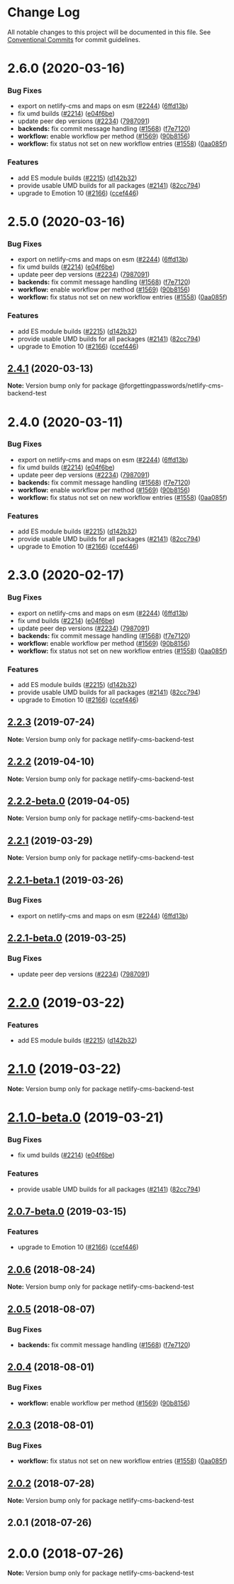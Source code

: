 # Change Log

All notable changes to this project will be documented in this file.
See [Conventional Commits](https://conventionalcommits.org) for commit guidelines.

# 2.6.0 (2020-03-16)


### Bug Fixes

* export on netlify-cms and maps on esm ([#2244](https://github.com/netlify/netlify-cms/tree/master/packages/netlify-cms-backend-test/issues/2244)) ([6ffd13b](https://github.com/netlify/netlify-cms/tree/master/packages/netlify-cms-backend-test/commit/6ffd13b))
* fix umd builds ([#2214](https://github.com/netlify/netlify-cms/tree/master/packages/netlify-cms-backend-test/issues/2214)) ([e04f6be](https://github.com/netlify/netlify-cms/tree/master/packages/netlify-cms-backend-test/commit/e04f6be))
* update peer dep versions ([#2234](https://github.com/netlify/netlify-cms/tree/master/packages/netlify-cms-backend-test/issues/2234)) ([7987091](https://github.com/netlify/netlify-cms/tree/master/packages/netlify-cms-backend-test/commit/7987091))
* **backends:** fix commit message handling ([#1568](https://github.com/netlify/netlify-cms/tree/master/packages/netlify-cms-backend-test/issues/1568)) ([f7e7120](https://github.com/netlify/netlify-cms/tree/master/packages/netlify-cms-backend-test/commit/f7e7120))
* **workflow:** enable workflow per method ([#1569](https://github.com/netlify/netlify-cms/tree/master/packages/netlify-cms-backend-test/issues/1569)) ([90b8156](https://github.com/netlify/netlify-cms/tree/master/packages/netlify-cms-backend-test/commit/90b8156))
* **workflow:** fix status not set on new workflow entries ([#1558](https://github.com/netlify/netlify-cms/tree/master/packages/netlify-cms-backend-test/issues/1558)) ([0aa085f](https://github.com/netlify/netlify-cms/tree/master/packages/netlify-cms-backend-test/commit/0aa085f))


### Features

* add ES module builds ([#2215](https://github.com/netlify/netlify-cms/tree/master/packages/netlify-cms-backend-test/issues/2215)) ([d142b32](https://github.com/netlify/netlify-cms/tree/master/packages/netlify-cms-backend-test/commit/d142b32))
* provide usable UMD builds for all packages ([#2141](https://github.com/netlify/netlify-cms/tree/master/packages/netlify-cms-backend-test/issues/2141)) ([82cc794](https://github.com/netlify/netlify-cms/tree/master/packages/netlify-cms-backend-test/commit/82cc794))
* upgrade to Emotion 10 ([#2166](https://github.com/netlify/netlify-cms/tree/master/packages/netlify-cms-backend-test/issues/2166)) ([ccef446](https://github.com/netlify/netlify-cms/tree/master/packages/netlify-cms-backend-test/commit/ccef446))





# 2.5.0 (2020-03-16)


### Bug Fixes

* export on netlify-cms and maps on esm ([#2244](https://github.com/netlify/netlify-cms/tree/master/packages/netlify-cms-backend-test/issues/2244)) ([6ffd13b](https://github.com/netlify/netlify-cms/tree/master/packages/netlify-cms-backend-test/commit/6ffd13b))
* fix umd builds ([#2214](https://github.com/netlify/netlify-cms/tree/master/packages/netlify-cms-backend-test/issues/2214)) ([e04f6be](https://github.com/netlify/netlify-cms/tree/master/packages/netlify-cms-backend-test/commit/e04f6be))
* update peer dep versions ([#2234](https://github.com/netlify/netlify-cms/tree/master/packages/netlify-cms-backend-test/issues/2234)) ([7987091](https://github.com/netlify/netlify-cms/tree/master/packages/netlify-cms-backend-test/commit/7987091))
* **backends:** fix commit message handling ([#1568](https://github.com/netlify/netlify-cms/tree/master/packages/netlify-cms-backend-test/issues/1568)) ([f7e7120](https://github.com/netlify/netlify-cms/tree/master/packages/netlify-cms-backend-test/commit/f7e7120))
* **workflow:** enable workflow per method ([#1569](https://github.com/netlify/netlify-cms/tree/master/packages/netlify-cms-backend-test/issues/1569)) ([90b8156](https://github.com/netlify/netlify-cms/tree/master/packages/netlify-cms-backend-test/commit/90b8156))
* **workflow:** fix status not set on new workflow entries ([#1558](https://github.com/netlify/netlify-cms/tree/master/packages/netlify-cms-backend-test/issues/1558)) ([0aa085f](https://github.com/netlify/netlify-cms/tree/master/packages/netlify-cms-backend-test/commit/0aa085f))


### Features

* add ES module builds ([#2215](https://github.com/netlify/netlify-cms/tree/master/packages/netlify-cms-backend-test/issues/2215)) ([d142b32](https://github.com/netlify/netlify-cms/tree/master/packages/netlify-cms-backend-test/commit/d142b32))
* provide usable UMD builds for all packages ([#2141](https://github.com/netlify/netlify-cms/tree/master/packages/netlify-cms-backend-test/issues/2141)) ([82cc794](https://github.com/netlify/netlify-cms/tree/master/packages/netlify-cms-backend-test/commit/82cc794))
* upgrade to Emotion 10 ([#2166](https://github.com/netlify/netlify-cms/tree/master/packages/netlify-cms-backend-test/issues/2166)) ([ccef446](https://github.com/netlify/netlify-cms/tree/master/packages/netlify-cms-backend-test/commit/ccef446))





## [2.4.1](https://github.com/netlify/netlify-cms/tree/master/packages/netlify-cms-backend-test/compare/@forgettingpasswords/netlify-cms-backend-test@2.4.0...@forgettingpasswords/netlify-cms-backend-test@2.4.1) (2020-03-13)

**Note:** Version bump only for package @forgettingpasswords/netlify-cms-backend-test





# 2.4.0 (2020-03-11)


### Bug Fixes

* export on netlify-cms and maps on esm ([#2244](https://github.com/netlify/netlify-cms/tree/master/packages/netlify-cms-backend-test/issues/2244)) ([6ffd13b](https://github.com/netlify/netlify-cms/tree/master/packages/netlify-cms-backend-test/commit/6ffd13b))
* fix umd builds ([#2214](https://github.com/netlify/netlify-cms/tree/master/packages/netlify-cms-backend-test/issues/2214)) ([e04f6be](https://github.com/netlify/netlify-cms/tree/master/packages/netlify-cms-backend-test/commit/e04f6be))
* update peer dep versions ([#2234](https://github.com/netlify/netlify-cms/tree/master/packages/netlify-cms-backend-test/issues/2234)) ([7987091](https://github.com/netlify/netlify-cms/tree/master/packages/netlify-cms-backend-test/commit/7987091))
* **backends:** fix commit message handling ([#1568](https://github.com/netlify/netlify-cms/tree/master/packages/netlify-cms-backend-test/issues/1568)) ([f7e7120](https://github.com/netlify/netlify-cms/tree/master/packages/netlify-cms-backend-test/commit/f7e7120))
* **workflow:** enable workflow per method ([#1569](https://github.com/netlify/netlify-cms/tree/master/packages/netlify-cms-backend-test/issues/1569)) ([90b8156](https://github.com/netlify/netlify-cms/tree/master/packages/netlify-cms-backend-test/commit/90b8156))
* **workflow:** fix status not set on new workflow entries ([#1558](https://github.com/netlify/netlify-cms/tree/master/packages/netlify-cms-backend-test/issues/1558)) ([0aa085f](https://github.com/netlify/netlify-cms/tree/master/packages/netlify-cms-backend-test/commit/0aa085f))


### Features

* add ES module builds ([#2215](https://github.com/netlify/netlify-cms/tree/master/packages/netlify-cms-backend-test/issues/2215)) ([d142b32](https://github.com/netlify/netlify-cms/tree/master/packages/netlify-cms-backend-test/commit/d142b32))
* provide usable UMD builds for all packages ([#2141](https://github.com/netlify/netlify-cms/tree/master/packages/netlify-cms-backend-test/issues/2141)) ([82cc794](https://github.com/netlify/netlify-cms/tree/master/packages/netlify-cms-backend-test/commit/82cc794))
* upgrade to Emotion 10 ([#2166](https://github.com/netlify/netlify-cms/tree/master/packages/netlify-cms-backend-test/issues/2166)) ([ccef446](https://github.com/netlify/netlify-cms/tree/master/packages/netlify-cms-backend-test/commit/ccef446))





# 2.3.0 (2020-02-17)


### Bug Fixes

* export on netlify-cms and maps on esm ([#2244](https://github.com/netlify/netlify-cms/tree/master/packages/netlify-cms-backend-test/issues/2244)) ([6ffd13b](https://github.com/netlify/netlify-cms/tree/master/packages/netlify-cms-backend-test/commit/6ffd13b))
* fix umd builds ([#2214](https://github.com/netlify/netlify-cms/tree/master/packages/netlify-cms-backend-test/issues/2214)) ([e04f6be](https://github.com/netlify/netlify-cms/tree/master/packages/netlify-cms-backend-test/commit/e04f6be))
* update peer dep versions ([#2234](https://github.com/netlify/netlify-cms/tree/master/packages/netlify-cms-backend-test/issues/2234)) ([7987091](https://github.com/netlify/netlify-cms/tree/master/packages/netlify-cms-backend-test/commit/7987091))
* **backends:** fix commit message handling ([#1568](https://github.com/netlify/netlify-cms/tree/master/packages/netlify-cms-backend-test/issues/1568)) ([f7e7120](https://github.com/netlify/netlify-cms/tree/master/packages/netlify-cms-backend-test/commit/f7e7120))
* **workflow:** enable workflow per method ([#1569](https://github.com/netlify/netlify-cms/tree/master/packages/netlify-cms-backend-test/issues/1569)) ([90b8156](https://github.com/netlify/netlify-cms/tree/master/packages/netlify-cms-backend-test/commit/90b8156))
* **workflow:** fix status not set on new workflow entries ([#1558](https://github.com/netlify/netlify-cms/tree/master/packages/netlify-cms-backend-test/issues/1558)) ([0aa085f](https://github.com/netlify/netlify-cms/tree/master/packages/netlify-cms-backend-test/commit/0aa085f))


### Features

* add ES module builds ([#2215](https://github.com/netlify/netlify-cms/tree/master/packages/netlify-cms-backend-test/issues/2215)) ([d142b32](https://github.com/netlify/netlify-cms/tree/master/packages/netlify-cms-backend-test/commit/d142b32))
* provide usable UMD builds for all packages ([#2141](https://github.com/netlify/netlify-cms/tree/master/packages/netlify-cms-backend-test/issues/2141)) ([82cc794](https://github.com/netlify/netlify-cms/tree/master/packages/netlify-cms-backend-test/commit/82cc794))
* upgrade to Emotion 10 ([#2166](https://github.com/netlify/netlify-cms/tree/master/packages/netlify-cms-backend-test/issues/2166)) ([ccef446](https://github.com/netlify/netlify-cms/tree/master/packages/netlify-cms-backend-test/commit/ccef446))





## [2.2.3](https://github.com/netlify/netlify-cms/tree/master/packages/netlify-cms-backend-test/compare/netlify-cms-backend-test@2.2.2...netlify-cms-backend-test@2.2.3) (2019-07-24)

**Note:** Version bump only for package netlify-cms-backend-test





## [2.2.2](https://github.com/netlify/netlify-cms/tree/master/packages/netlify-cms-backend-test/compare/netlify-cms-backend-test@2.2.2-beta.0...netlify-cms-backend-test@2.2.2) (2019-04-10)

**Note:** Version bump only for package netlify-cms-backend-test





## [2.2.2-beta.0](https://github.com/netlify/netlify-cms/tree/master/packages/netlify-cms-backend-test/compare/netlify-cms-backend-test@2.2.1...netlify-cms-backend-test@2.2.2-beta.0) (2019-04-05)

**Note:** Version bump only for package netlify-cms-backend-test





## [2.2.1](https://github.com/netlify/netlify-cms/tree/master/packages/netlify-cms-backend-test/compare/netlify-cms-backend-test@2.2.1-beta.1...netlify-cms-backend-test@2.2.1) (2019-03-29)

**Note:** Version bump only for package netlify-cms-backend-test





## [2.2.1-beta.1](https://github.com/netlify/netlify-cms/tree/master/packages/netlify-cms-backend-test/compare/netlify-cms-backend-test@2.2.1-beta.0...netlify-cms-backend-test@2.2.1-beta.1) (2019-03-26)


### Bug Fixes

* export on netlify-cms and maps on esm ([#2244](https://github.com/netlify/netlify-cms/tree/master/packages/netlify-cms-backend-test/issues/2244)) ([6ffd13b](https://github.com/netlify/netlify-cms/tree/master/packages/netlify-cms-backend-test/commit/6ffd13b))





## [2.2.1-beta.0](https://github.com/netlify/netlify-cms/tree/master/packages/netlify-cms-backend-test/compare/netlify-cms-backend-test@2.2.0...netlify-cms-backend-test@2.2.1-beta.0) (2019-03-25)


### Bug Fixes

* update peer dep versions ([#2234](https://github.com/netlify/netlify-cms/tree/master/packages/netlify-cms-backend-test/issues/2234)) ([7987091](https://github.com/netlify/netlify-cms/tree/master/packages/netlify-cms-backend-test/commit/7987091))





# [2.2.0](https://github.com/netlify/netlify-cms/tree/master/packages/netlify-cms-backend-test/compare/netlify-cms-backend-test@2.1.0...netlify-cms-backend-test@2.2.0) (2019-03-22)


### Features

* add ES module builds ([#2215](https://github.com/netlify/netlify-cms/tree/master/packages/netlify-cms-backend-test/issues/2215)) ([d142b32](https://github.com/netlify/netlify-cms/tree/master/packages/netlify-cms-backend-test/commit/d142b32))





# [2.1.0](https://github.com/netlify/netlify-cms/tree/master/packages/netlify-cms-backend-test/compare/netlify-cms-backend-test@2.1.0-beta.0...netlify-cms-backend-test@2.1.0) (2019-03-22)

**Note:** Version bump only for package netlify-cms-backend-test





# [2.1.0-beta.0](https://github.com/netlify/netlify-cms/tree/master/packages/netlify-cms-backend-test/compare/netlify-cms-backend-test@2.0.7-beta.0...netlify-cms-backend-test@2.1.0-beta.0) (2019-03-21)


### Bug Fixes

* fix umd builds ([#2214](https://github.com/netlify/netlify-cms/tree/master/packages/netlify-cms-backend-test/issues/2214)) ([e04f6be](https://github.com/netlify/netlify-cms/tree/master/packages/netlify-cms-backend-test/commit/e04f6be))


### Features

* provide usable UMD builds for all packages ([#2141](https://github.com/netlify/netlify-cms/tree/master/packages/netlify-cms-backend-test/issues/2141)) ([82cc794](https://github.com/netlify/netlify-cms/tree/master/packages/netlify-cms-backend-test/commit/82cc794))





## [2.0.7-beta.0](https://github.com/netlify/netlify-cms/tree/master/packages/netlify-cms-backend-test/compare/netlify-cms-backend-test@2.0.6...netlify-cms-backend-test@2.0.7-beta.0) (2019-03-15)


### Features

* upgrade to Emotion 10 ([#2166](https://github.com/netlify/netlify-cms/tree/master/packages/netlify-cms-backend-test/issues/2166)) ([ccef446](https://github.com/netlify/netlify-cms/tree/master/packages/netlify-cms-backend-test/commit/ccef446))





<a name="2.0.6"></a>
## [2.0.6](https://github.com/netlify/netlify-cms/tree/master/packages/netlify-cms-backend-test/compare/netlify-cms-backend-test@2.0.5...netlify-cms-backend-test@2.0.6) (2018-08-24)




**Note:** Version bump only for package netlify-cms-backend-test

<a name="2.0.5"></a>
## [2.0.5](https://github.com/netlify/netlify-cms/tree/master/packages/netlify-cms-backend-test/compare/netlify-cms-backend-test@2.0.4...netlify-cms-backend-test@2.0.5) (2018-08-07)


### Bug Fixes

* **backends:** fix commit message handling ([#1568](https://github.com/netlify/netlify-cms/tree/master/packages/netlify-cms-backend-test/issues/1568)) ([f7e7120](https://github.com/netlify/netlify-cms/tree/master/packages/netlify-cms-backend-test/commit/f7e7120))




<a name="2.0.4"></a>
## [2.0.4](https://github.com/netlify/netlify-cms/tree/master/packages/netlify-cms-backend-test/compare/netlify-cms-backend-test@2.0.3...netlify-cms-backend-test@2.0.4) (2018-08-01)


### Bug Fixes

* **workflow:** enable workflow per method ([#1569](https://github.com/netlify/netlify-cms/tree/master/packages/netlify-cms-backend-test/issues/1569)) ([90b8156](https://github.com/netlify/netlify-cms/tree/master/packages/netlify-cms-backend-test/commit/90b8156))




<a name="2.0.3"></a>
## [2.0.3](https://github.com/netlify/netlify-cms/tree/master/packages/netlify-cms-backend-test/compare/netlify-cms-backend-test@2.0.2...netlify-cms-backend-test@2.0.3) (2018-08-01)


### Bug Fixes

* **workflow:** fix status not set on new workflow entries ([#1558](https://github.com/netlify/netlify-cms/tree/master/packages/netlify-cms-backend-test/issues/1558)) ([0aa085f](https://github.com/netlify/netlify-cms/tree/master/packages/netlify-cms-backend-test/commit/0aa085f))




<a name="2.0.2"></a>
## [2.0.2](https://github.com/netlify/netlify-cms/tree/master/packages/netlify-cms-backend-test/compare/netlify-cms-backend-test@2.0.1...netlify-cms-backend-test@2.0.2) (2018-07-28)




**Note:** Version bump only for package netlify-cms-backend-test

<a name="2.0.1"></a>
## 2.0.1 (2018-07-26)



<a name="2.0.0"></a>
# 2.0.0 (2018-07-26)




**Note:** Version bump only for package netlify-cms-backend-test
